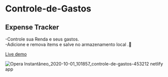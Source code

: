 # Controle-de-Gastos

<h2>Expense Tracker</h2>
-Controle sua Renda e seus gastos. <br> 
-Adicione e remova items e salve no armazenamento local .🍉 

<a href="https://controle-de-gastos-453212.netlify.app">Live demo</a>

![Opera Instantâneo_2020-10-01_101857_controle-de-gastos-453212 netlify app](https://user-images.githubusercontent.com/62390902/94814338-93ef9e00-03cf-11eb-890e-4c8fc3a6420c.png)
